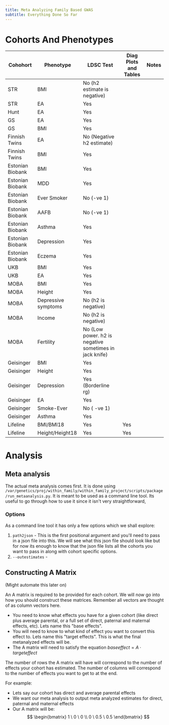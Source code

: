 ```yaml
---
title: Meta Analyzing Family Based GWAS
subtitle: Everything Done So Far
---
```


# Cohorts And Phenotypes

| Cohohort | Phenotype | LDSC Test | Diag Plots and Tables | Notes |
| -------- | --------- | ------------------- | ----- | ------------ |
| STR | BMI | No (h2 estimate is negative) | | |
| STR | EA | Yes | |  |
| Hunt | EA | Yes | |  |
| GS | EA | Yes | |  |
| GS | BMI | Yes | |  |
| Finnish Twins | EA| No (Negative h2 estimate) | | |
| Finnish Twins | BMI | Yes | | |
| Estonian Biobank | BMI | Yes | | |
|Estonian Biobank | MDD | Yes | |  | 
| Estonian Biobank | Ever Smoker | No (-ve 1) | | |
| Estonian Biobank | AAFB| No (-ve 1) | | |
| Estonian Biobank | Asthma | Yes | | |
| Estonian Biobank | Depression | Yes | | |
| Estonian Biobank | Eczema | Yes | | |
| UKB | BMI | Yes | | |
| UKB | EA | Yes | | |
| MOBA | BMI | Yes | | |
| MOBA | Height | Yes | | |
| MOBA | Depressive symptoms | No  (h2 is negative) | | |
| MOBA | Income | No (h2 is negative) | | |
| MOBA | Fertility | No (Low power. h2 is negative sometimes in jack knife) | | |
| Geisinger | BMI | Yes | | |
| Geisinger | Height | Yes | | |
| Geisinger | Depression | Yes (Borderline rg) | | |
| Geisinger | EA | Yes | | |
| Geisinger | Smoke-Ever | No ( -ve 1) | | |
| Geisinger | Asthma | Yes | | |
| Lifeline | BMI/BMI18 | Yes | Yes | |
| Lifeline | Height/Height18 | Yes | Yes | |


# Analysis

## Meta analysis

The actual meta analysis comes first. It is done using `/var/genetics/proj/within_family/within_family_project/scripts/package/run_metaanalysis.py`. It is meant to be used as a command line tool. Its useful to go through how to use it since it isn't very straightforward,

### Options

As a command line tool it has only a few options which we shall explore:

1. `path2json` - This is the first positional argument and you'll need to pass in a json file into this. We will see what this json file should look like but for now its enough to know that the json file lists all the cohorts you want to pass in along with cohort specific options.
2. `--outestimates` - 


## Constructing A Matrix

(Might automate this later on)

An A matrix is required to be provided for each cohort. We will now go into how you should construct these matrices. Remember all vectors are thought of as column vectors here.

- You need to know what effects you have for a given cohort (like direct plus average parental, or a full set of direct, paternal and maternal effects, etc). Lets name this "base effects".
- You will need to know to what kind of effect you want to convert this effect to. Lets name this "target effects". This is what the final metanalyzed effects will be.
- The A matrix will need to satisfy the equation $baseeffect = A \cdot targeteffect$

The number of rows the A matrix will have will correspond to the number of effects your cohort has estimated. The number of columns will correspond to the number of effects you want to get to at the end.

For example:
- Lets say our cohort has direct and average parental effects
- We want our meta analysis to output meta analyzed estimates for direct, paternal and maternal effects
- Our A matrix will be:
$$
\begin{bmatrix}
1 \ 0  \ 0 \\
0 \ 0.5 \ 0.5
\end{bmatrix}
$$
